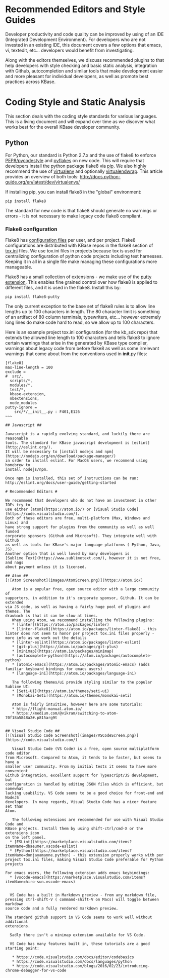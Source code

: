 # Recommended Editors and Style Guides

Developer productivity and code quality can be improved by using of an IDE
(Integrated Development Environment). For developers who are not invested in
an existing IDE, this document covers a few options that emacs, vi, textedit,
etc... developers would benefit from investigating.

Along with the editors themselves, we discuss recommended plugins to that help
developers with style checking and basic static analysis, integration with
Github, autocompletion and similar tools that make development easier and more
pleasant for individual developers, as well as promote best practices across
KBase.

# Coding Style and Static Analysis

This section deals with the coding style standards for various languages. This
is a living document and will expand over time as we discover what works best
for the overall KBase developer community.

## Python

For Python, our standard is Python 2.7.x and the use of flake8 to enforce
[PEP8/pycodestyle](https://www.python.org/dev/peps/pep-0008/) and
[pyflakes](https://pypi.python.org/pypi/pyflakes) on new code. This will require
that developers install the python package flake8 via
[pip](https://pip.readthedocs.io/en/stable/installing/). We also highly
recommend the use of [virtualenv](https://virtualenv.readthedocs.io/en/latest/)
and optionally [virtualendwrap](https://virtualenvwrapper.readthedocs.io/en/latest/).
This article provides an overview of both tools: http://docs.python-guide.org/en/latest/dev/virtualenvs/

If installing pip, you can install flake8 in the "global" environment:
~~~
pip install flake8
~~~
The standard for new code is that flake8 should generate
no warnings or errors - it is not necessary to make legacy code flake8 compliant.

### Flake8 configuration

Flake8 has [configuration files](http://flake8.pycqa.org/en/latest/user/configuration.html)
per user, and per project. Flake8 configurations are distributed with KBase
repos in the flake8 section of
[tox.ini](https://tox.readthedocs.io/en/latest/config.html) files. We use
tox.ini files in projects because tox is used for centralizing configuration of
python code projects including test harnesses. Keeping it in all in a single
file make managing these configurations more manageable.

Flake8 has a small collection of extensions - we make use of the
[putty extension](https://pypi.python.org/pypi/flake8-putty). This enables fine
grained control over how flake8 is applied to different files, and it is used
in the flake8. Install this by:
~~~
pip install flake8-putty
~~~

The only current exception to the base set of flake8 rules is to allow line lengths
up to 100 characters in length. The 80 character limit is something of an
artifact of 80 column terminals, typewriters, etc... however extremely long
lines do make code hard to read, so we allow up to 100 characters.

Here is an example project tox.ini configuration (for the kb_sdk repo) that
extends the allowed line length to 100 characters and tells flake8 to ignore
certain warnings that arise in the generated by KBase type compiler, warnings
about legacy code from before flake8 as well as some irrelevant warnings that
come about from the conventions used in
__init__.py files:
~~~~
[flake8]
max-line-length = 100
exclude =
#  src/,
  scripts/*,
  modules/*,
  test/*,
  kbase-extension,
  nbextensions,
  node_modules
putty-ignore =
    src/*/__init__.py : F401,E126
~~~

## Javascript ##

Javascript is a rapidly evolving standard, and luckily there are reasonable
tools. The standard for KBase javascript development is [eslint](http://eslint.org/).
It will be necessary to [install nodejs and npm](https://nodejs.org/en/download/package-manager/)
in order to install eslint. For MacOS users, we recommend using homebrew to
install nodejs/npm.

Once npm is installed, this set of instructions can be run: http://eslint.org/docs/user-guide/getting-started

# Recommended Editors #

We recommend that developers who do not have an investment in other IDEs try to
use either [atom](https://atom.io/) or [Visual Studio Code](https://code.visualstudio.com/).
Both of these editors are free, multi-platform (Max, Windows and Linux) and
have strong support for plugins from the community as well as well funded
corporate sponsors (Github and Microsoft). They integrate well with Github
as well as tools for KBase's major language platforms ( Python, Java, JS).
Another option that is well loved by many developers is
[Sublime Text](https://www.sublimetext.com/), however it is not free, and nags
about payment unless it is licensed.

## Atom ##
[![Atom Screenshot](images/AtomScreen.png)](https://atom.io/)

   Atom is a popular free, open source editor with a large community of
supporters, in addition to it's corporate sponsor, Github. It can be extended
via JS code, as well as having a fairly huge pool of plugins and themes. The
drawback is that it can be slow at times.
   When using Atom, we recommend installing the following plugins:
   * [linter](https://atom.io/packages/linter)
   * [linter-flake8](https://atom.io/packages/linter-flake8) - this linter does not seem to honor per project tox.ini files properly - more info as we work out the details
   * [linter-eslint](https://atom.io/packages/linter-eslint)
   * [git-plus](https://atom.io/packages/git-plus)
   * [minimap](https://atom.io/packages/minimap)
   * [autocomplete-python](https://atom.io/packages/autocomplete-python)
   * [atomic-emacs](https://atom.io/packages/atomic-emacs) (adds familiar keyboard bindings for emacs users)
   * [language-ini](https://atom.io/packages/language-ini)

   The following themes/ui provide styling similar to the popular Sublime UI:
   * [Seti-UI](https://atom.io/themes/seti-ui)
   * [Monokai-Seti](https://atom.io/themes/monokai-seti)

   Atom is fairly intuitive, however here are some tutorials:
   * http://flight-manual.atom.io/
   * https://medium.com/@vikram/switching-to-atom-70f18a5848a2#.p815arg9t


## Visual Studio Code ##
[![Visual Studio Code Screenshot](images/VSCodeScreen.png)](https://code.visualstudio.com/)

   Visual Studio Code (VS Code) is a free, open source multiplatform code editor
from Microsoft. Compared to Atom, it tends to be faster, but seems to have a
smaller user community. From my initial tests it seems to have more convenient
Github integration, excellent support for Typescript/JS development, but
configuration is handled by editing JSON files which is efficient, but somewhat
lacking usability. VS Code seems to be a good choice for front-end and NodeJS
developers. In many regards, Visual Studio Code has a nicer feature set than
Atom.

   The following extensions are recommended for use with Visual Studio Code and
KBase projects. Install them by using shift-ctrl/cmd-X or the extensions icon
on the left panel.
  * [ESLint](https://marketplace.visualstudio.com/items?itemName=dbaeumer.vscode-eslint)
  * [Python](https://marketplace.visualstudio.com/items?itemName=donjayamanne.python) - this extension properly works with per project tox.ini files, making Visual Studio Code preferable for Python projects

For emacs users, the following extension adds emacs keybindings:
  * [vscode-emacs](https://marketplace.visualstudio.com/items?itemName=hiro-sun.vscode-emacs)


  VS Code has a built in Markdown preview - from any markdown file,
pressing ctrl-shift-V ( command-shift-V on Macs) will toggle between markdown
source code and a fully rendered markdown preview.

The standard github support in VS Code seems to work well without additional
extensions.

  Sadly there isn't a minimap extension available for VS Code.

  VS Code has many features built in, these tutorials are a good starting point:

   * https://code.visualstudio.com/docs/editor/codebasics
   * https://code.visualstudio.com/docs/languages/python
   * https://code.visualstudio.com/blogs/2016/02/23/introducing-chrome-debugger-for-vs-code
